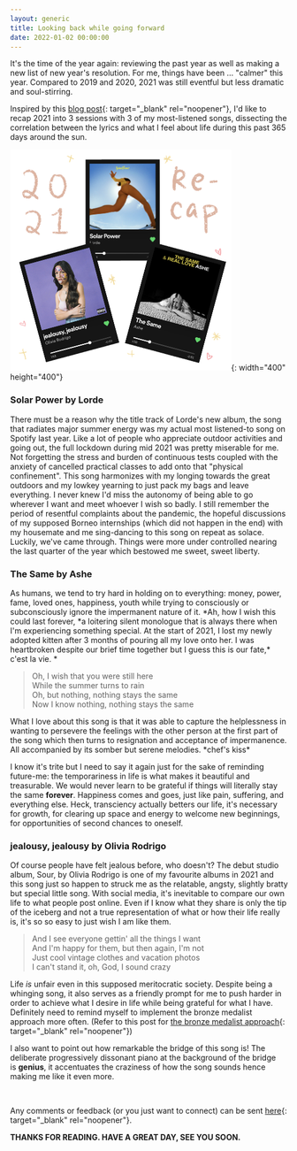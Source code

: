 ```yaml
---
layout: generic
title: Looking back while going forward
date: 2022-01-02 00:00:00
---
```

It's the time of the year again: reviewing the past year as well as making a new list of new year's resolution. For me, things have been … "calmer" this year. Compared to 2019 and 2020, 2021 was still eventful but less dramatic and soul-stirring.

Inspired by this [blog post](https://mitadmissions.org/blogs/entry/on-success-meaning-and-time/){: target="_blank" rel="noopener"}, I'd like to recap 2021 into 3 sessions with 3 of my most-listened songs, dissecting the correlation between the lyrics and what I feel about life during this past 365 days around the sun.

![2021 songs](/uploads/2021.png){: width="400" height="400"}&nbsp;

### Solar Power by Lorde

There must be a reason why the title track of Lorde's new album, the song that radiates major summer energy was my actual most listened-to song on Spotify last year. Like a lot of people who appreciate outdoor activities and going out, the full lockdown during mid 2021 was pretty miserable for me. Not forgetting the stress and burden of continuous tests coupled with the anxiety of cancelled practical classes to add onto that "physical confinement". This song harmonizes with my longing towards the great outdoors and my lowkey yearning to just pack my bags and leave everything. I never knew I'd miss the autonomy of being able to go wherever I want and meet whoever I wish so badly. I still remember the period of resentful complaints about the pandemic, the hopeful discussions of my supposed Borneo internships (which did not happen in the end) with my housemate and me sing-dancing to this song on repeat as solace. Luckily, we've came through. Things were more under controlled nearing the last quarter of the year which bestowed me sweet, sweet liberty.&nbsp;

### The Same by Ashe

As humans, we tend to try hard in holding on to everything: money, power, fame, loved ones, happiness, youth while trying to consciously or subconsciously ignore the impermanent nature of it. *Ah, how I wish this could last forever,&nbsp;*a loitering silent monologue that is always there when I'm experiencing something special. At the start of 2021, I lost my newly adopted kitten after 3 months of pouring all my love onto her. I was heartbroken despite our brief time together but I guess this is our fate,\* c'est la vie. \*

> Oh, I wish that you were still here<br>While the summer turns to rain<br>Oh, but nothing, nothing stays the same<br>Now I know nothing, nothing stays the same

What I love about this song is that it was able to capture the helplessness in wanting to persevere the feelings with the other person at the first part of the song which then turns to resignation and acceptance of impermanence. All accompanied by its somber but serene melodies. \*chef's kiss\*

I know it's trite but I need to say it again just for the sake of reminding future-me: the temporariness in life is what makes it beautiful and treasurable. We would never learn to be grateful if things will literally stay the same&nbsp;**forever**. Happiness comes and goes, just like pain, suffering, and everything else. Heck, transciency actually betters our life, it's necessary for growth, for clearing up space and energy to welcome new beginnings, for opportunities of second chances to oneself.

### jealousy, jealousy by Olivia Rodrigo&nbsp;

Of course people have felt jealous before, who doesn't? The debut studio album, Sour, by Olivia Rodrigo is one of my favourite albums in 2021 and this song just so happen to struck me as the relatable, angsty, slightly bratty but special little song. With social media, it's inevitable to compare our own life to what people post online. Even if I know what they share is only the tip of the iceberg and not a true representation of what or how their life really is, it's so so easy to just wish I am like them.&nbsp;

> And I see everyone gettin' all the things I want<br>And I'm happy for them, but then again, I'm not<br>Just cool vintage clothes and vacation photos<br>I can't stand it, oh, God, I sound crazy

Life&nbsp;*is*&nbsp;unfair even in this supposed meritocratic society. Despite being a whinging song, it also serves as a friendly prompt for me to push harder in order to achieve what I desire in life while being grateful for what I have. Definitely need to remind myself to implement the bronze medalist approach more often. (Refer to this post for [the bronze medalist approach](/why-do-we-dislike-people-who-are-better-than-us){: target="_blank" rel="noopener"})&nbsp;

I also want to point out how remarkable the bridge of this song is\! The deliberate progressively dissonant piano at the background of the bridge is&nbsp;**genius**, it accentuates the craziness of how the song sounds hence making me like it even more.&nbsp;

&nbsp;

Any comments or feedback (or you just want to connect) can be sent [here](https://telegram.me/youkeyong){: target="_blank" rel="noopener"}.&nbsp;

**THANKS FOR READING. HAVE A GREAT DAY, SEE YOU SOON.**
